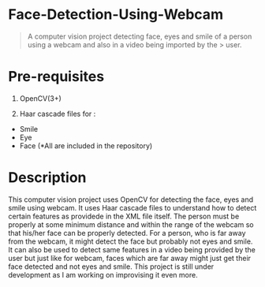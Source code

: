 # Face-Detection-Using-Webcam
> A computer vision project detecting face, eyes and smile of a person using a webcam and also in a video being imported by the > user.

# Pre-requisites

1. OpenCV(3+)

2. Haar cascade files for :
* Smile
* Eye
* Face
(*All are included in the repository)

# Description

This computer vision project uses OpenCV for detecting the face, eyes and smile using webcam. It uses Haar cascade
files to understand how to detect certain features as providede in the XML file itself. The person must be
properly at some minimum distance and within the range of the webcam so that his/her face can be properly detected.
For a person, who is far away from the webcam, it might detect the face but probably not eyes and smile. It can also
be used to detect same features in a video being provided by the user but just like for webcam, faces which are far 
away might just get their face detected and not eyes and smile. This project is still under development as I am
working on improvising it even more.

